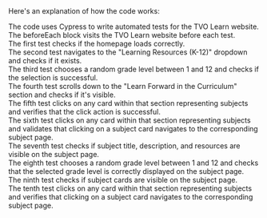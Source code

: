 ## 
Here's an explanation of how the code works:

The code uses Cypress to write automated tests for the TVO Learn website.  
The beforeEach block visits the TVO Learn website before each test.  
The first test checks if the homepage loads correctly.  
The second test navigates to the "Learning Resources (K-12)" dropdown and checks if it exists.  
The third test chooses a random grade level between 1 and 12 and checks if the selection is successful.  
The fourth test scrolls down to the "Learn Forward in the Curriculum" section and checks if it's visible.  
The fifth test clicks on any card within that section representing subjects and verifies that the click action is successful.  
The sixth test clicks on any card within that section representing subjects and validates that clicking on a subject card navigates to the corresponding subject page.  
The seventh test checks if subject title, description, and resources are visible on the subject page.  
The eighth test chooses a random grade level between 1 and 12 and checks that the selected grade level is correctly displayed on the subject page.  
The ninth test checks if subject cards are visible on the subject page.  
The tenth test clicks on any card within that section representing subjects and verifies that clicking on a subject card navigates to the corresponding subject page.  
